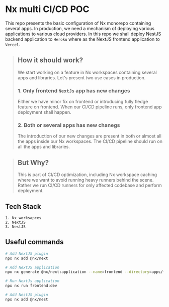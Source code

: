 # Nx multi CI/CD POC

This repo presents the basic configuration of Nx monorepo containing several apps. In production, we need a mechanism of deploying various applications to various cloud providers.
In this repo we shall deploy NestJS backend application to `Heroku` where as the NextJS frontend application to `Vercel`.

> ## How it should work?
>
> We start working on a feature in Nx workspaces containing several apps and libraries. Let's present two use cases in production.
>
> ### 1. Only frontend `NextJs` app has new changes
>
> Either we have minor fix on frontend or introducing fully fledge feature on frontend. When our CI/CD pipeline runs, only frontend app deployment shall happen.
>
> ### 2. Both or several apps has new chanegs
>
> The introduction of our new changes are present in both or almost all the apps inside our Nx workspaces. The CI/CD pipeline should run on all the apps and libraries.

> ## But Why?
>
> This is part of CI/CD optimization, including Nx workspace caching where we want to avoid running heavy runners behind the scene. Rather we run CI/CD runners for only affected codebase and perform deployment.

## Tech Stack

    1. Nx worksapces
    2. NextJS
    3. NestJS

## Useful commands

```Bash
# Add NextJS plugin
npx nx add @nx/next

# Add NextJS application 
npx nx generate @nx/next:application --name=frontend --directory=apps/frontend --projectNameAndRootFormat=as-provided --no-interactive

# Run NextJs application 
npx nx run frontend:dev

# Add NestJS plugin
npx nx add @nx/nest
```
